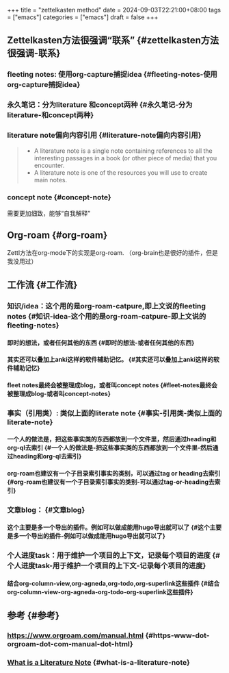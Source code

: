 +++
title = "zettelkasten method"
date = 2024-09-03T22:21:00+08:00
tags = ["emacs"]
categories = ["emacs"]
draft = false
+++

## Zettelkasten方法很强调“联系” {#zettelkasten方法很强调-联系}


### fleeting notes: 使用org-capture捕捉idea {#fleeting-notes-使用org-capture捕捉idea}


### 永久笔记：分为literature 和concept两种 {#永久笔记-分为literature-和concept两种}


### literature note偏向内容引用 {#literature-note偏向内容引用}

> -   A literature note is a single note containing references to all the interesting passages in a book (or other piece of media) that you encounter.
> -   A literature note is one of the resources you will use to create main notes.


### concept note {#concept-note}

需要更加细致，能够“自我解释”


## Org-roam {#org-roam}

Zettl方法在org-mode下的实现是org-roam. （org-brain也是很好的插件，但是我没用过）


## 工作流 {#工作流}


### 知识/idea：这个用的是org-roam-catpure,即上文说的fleeting notes {#知识-idea-这个用的是org-roam-catpure-即上文说的fleeting-notes}


#### 即时的想法，或者任何其他的东西 {#即时的想法-或者任何其他的东西}


#### 其实还可以叠加上anki这样的软件辅助记忆。 {#其实还可以叠加上anki这样的软件辅助记忆}


#### fleet notes最终会被整理成blog，或者叫concept notes {#fleet-notes最终会被整理成blog-或者叫concept-notes}


### 事实（引用类）: 类似上面的literate note {#事实-引用类-类似上面的literate-note}


#### 一个人的做法是，把这些事实类的东西都放到一个文件里，然后通过heading和org-ql去索引 {#一个人的做法是-把这些事实类的东西都放到一个文件里-然后通过heading和org-ql去索引}


#### org-roam也建议有一个子目录索引事实的类别，可以通过tag or heading去索引 {#org-roam也建议有一个子目录索引事实的类别-可以通过tag-or-heading去索引}


### 文章blog： {#文章blog}


#### 这个主要是多一个导出的插件。例如可以做成能用hugo导出就可以了 {#这个主要是多一个导出的插件-例如可以做成能用hugo导出就可以了}


### 个人进度task：用于维护一个项目的上下文，记录每个项目的进度 {#个人进度task-用于维护一个项目的上下文-记录每个项目的进度}


#### 结合org-column-view,org-agneda,org-todo,org-superlink这些插件 {#结合org-column-view-org-agneda-org-todo-org-superlink这些插件}


## 参考 {#参考}


### <https://www.orgroam.com/manual.html> {#https-www-dot-orgroam-dot-com-manual-dot-html}


### [What is a Literature Note](https://writing.bobdoto.computer/what-is-a-literature-note/) {#what-is-a-literature-note}
